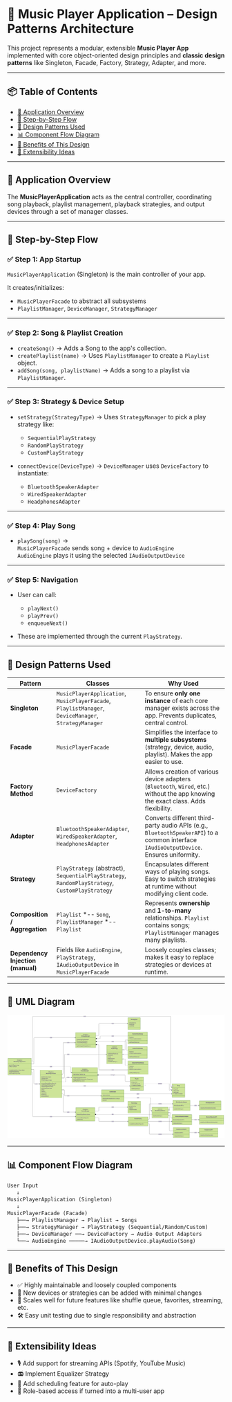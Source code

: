 # 🎵 Music Player Application – Design Patterns Architecture

This project represents a modular, extensible **Music Player App** implemented with core object-oriented design principles and **classic design patterns** like Singleton, Facade, Factory, Strategy, Adapter, and more.

---

## 📦 Table of Contents

- [🚀 Application Overview](#-application-overview)
- [🔁 Step-by-Step Flow](#-step-by-step-flow)
- [🧠 Design Patterns Used](#-design-patterns-used)
- [📊 Component Flow Diagram](#-component-flow-diagram)
- [🎯 Benefits of This Design](#-benefits-of-this-design)
- [📌 Extensibility Ideas](#-extensibility-ideas)

---

## 🚀 Application Overview

The **MusicPlayerApplication** acts as the central controller, coordinating song playback, playlist management, playback strategies, and output devices through a set of manager classes.

---

## 🔁 Step-by-Step Flow

### ✅ Step 1: App Startup

`MusicPlayerApplication` (Singleton) is the main controller of your app.

It creates/initializes:

- `MusicPlayerFacade` to abstract all subsystems
- `PlaylistManager`, `DeviceManager`, `StrategyManager`

---

### ✅ Step 2: Song & Playlist Creation

- `createSong()` → Adds a Song to the app's collection.
- `createPlaylist(name)` → Uses `PlaylistManager` to create a `Playlist` object.
- `addSong(song, playlistName)` → Adds a song to a playlist via `PlaylistManager`.

---

### ✅ Step 3: Strategy & Device Setup

- `setStrategy(StrategyType)` → Uses `StrategyManager` to pick a play strategy like:

  - `SequentialPlayStrategy`
  - `RandomPlayStrategy`
  - `CustomPlayStrategy`

- `connectDevice(DeviceType)` → `DeviceManager` uses `DeviceFactory` to instantiate:
  - `BluetoothSpeakerAdapter`
  - `WiredSpeakerAdapter`
  - `HeadphonesAdapter`

---

### ✅ Step 4: Play Song

- `playSong(song)` →  
  `MusicPlayerFacade` sends song + device to `AudioEngine`  
  `AudioEngine` plays it using the selected `IAudioOutputDevice`

---

### ✅ Step 5: Navigation

- User can call:

  - `playNext()`
  - `playPrev()`
  - `enqueueNext()`

- These are implemented through the current `PlayStrategy`.

---

## 🧠 Design Patterns Used

| Pattern                           | Classes                                                                                              | Why Used                                                                                                                                |
| --------------------------------- | ---------------------------------------------------------------------------------------------------- | --------------------------------------------------------------------------------------------------------------------------------------- |
| **Singleton**                     | `MusicPlayerApplication`, `MusicPlayerFacade`, `PlaylistManager`, `DeviceManager`, `StrategyManager` | To ensure **only one instance** of each core manager exists across the app. Prevents duplicates, central control.                       |
| **Facade**                        | `MusicPlayerFacade`                                                                                  | Simplifies the interface to **multiple subsystems** (strategy, device, audio, playlist). Makes the app easier to use.                   |
| **Factory Method**                | `DeviceFactory`                                                                                      | Allows creation of various device adapters (`Bluetooth`, `Wired`, etc.) without the app knowing the exact class. Adds flexibility.      |
| **Adapter**                       | `BluetoothSpeakerAdapter`, `WiredSpeakerAdapter`, `HeadphonesAdapter`                                | Converts different third-party audio APIs (e.g., `BluetoothSpeakerAPI`) to a common interface `IAudioOutputDevice`. Ensures uniformity. |
| **Strategy**                      | `PlayStrategy` (abstract), `SequentialPlayStrategy`, `RandomPlayStrategy`, `CustomPlayStrategy`      | Encapsulates different ways of playing songs. Easy to switch strategies at runtime without modifying client code.                       |
| **Composition / Aggregation**     | `Playlist` \*-- `Song`, `PlaylistManager` \*-- `Playlist`                                            | Represents **ownership** and **1-to-many** relationships. `Playlist` contains songs; `PlaylistManager` manages many playlists.          |
| **Dependency Injection (manual)** | Fields like `AudioEngine`, `PlayStrategy`, `IAudioOutputDevice` in `MusicPlayerFacade`               | Loosely couples classes; makes it easy to replace strategies or devices at runtime.                                            
---

## 🔰 UML Diagram

![UML Diagram](UML.png)

---

## 📊 Component Flow Diagram

```text
User Input
   ↓
MusicPlayerApplication (Singleton)
   ↓
MusicPlayerFacade (Facade)
   ├──→ PlaylistManager → Playlist → Songs
   ├──→ StrategyManager → PlayStrategy (Sequential/Random/Custom)
   ├──→ DeviceManager ──→ DeviceFactory → Audio Output Adapters
   └──→ AudioEngine ─────→ IAudioOutputDevice.playAudio(Song)
```

---

## 🎯 Benefits of This Design

- ✅ Highly maintainable and loosely coupled components
- 🧩 New devices or strategies can be added with minimal changes
- 🚀 Scales well for future features like shuffle queue, favorites, streaming, etc.
- 🛠️ Easy unit testing due to single responsibility and abstraction

---

## 📌 Extensibility Ideas

- 🎙️ Add support for streaming APIs (Spotify, YouTube Music)
- 📻 Implement Equalizer Strategy
- 📅 Add scheduling feature for auto-play
- 🔐 Role-based access if turned into a multi-user app


